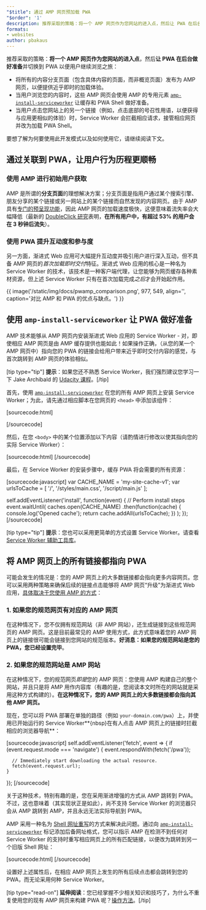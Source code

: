 ```yaml
---
"$title": 通过 AMP 网页预加载 PWA
"$order": '1'
description: 推荐采取的策略：将一个 AMP 网页作为您网站的进入点，然后让 PWA 在后台做好准备并切换到…
formats:
- websites
author: pbakaus
---
```


推荐采取的策略：**将一个 AMP 网页作为您网站的进入点**，然后**让 PWA 在后台做好准备**并切换到 PWA 以便用户继续浏览之旅：

- 将所有的内容分支页面（包含具体内容的页面，而非概览页面）发布为 AMP 网页，以便提供近乎即时的加载体验。
- 当用户浏览您的内容时，这些 AMP 网页会使用 AMP 的专用元素 [`amp-install-serviceworker`](../../../documentation/components/reference/amp-install-serviceworker.md) 让缓存和 PWA Shell 做好准备。
- 当用户点击您网站上的另一个链接（例如，点击底部的号召性用语，以便获得与应用更相似的体验）时，Service Worker 会拦截相应请求，接管相应网页并改为加载 PWA Shell。

要想了解为何要使用此开发模式以及如何使用它，请继续阅读下文。

## 通过关联到 PWA，让用户行为历程更顺畅

### 使用 AMP 进行初始用户获取

AMP 是所谓的**分支页面**的理想解决方案；分支页面是指用户通过某个搜索引擎、朋友分享的某个链接或另一网站上的某个链接而自然发现的内容网页。由于 AMP 具有[专门的预呈现功能](https://www.doubleclickbygoogle.com/articles/mobile-speed-matters/)，因此 AMP 网页的加载速度极快，这便意味着流失率会大幅降低（最新的 [DoubleClick 研究](https://www.doubleclickbygoogle.com/articles/mobile-speed-matters/)表明，**在所有用户中，有超过 53% 的用户会在 3 秒钟后流失**）。

### 使用 PWA 提升互动度和参与度

另一方面，渐进式 Web 应用可大幅提升互动度并吸引用户进行深入互动，但不具备 AMP 网页的*首次加载即时交付*特征。渐进式 Web 应用的核心是一种名为 Service Worker 的技术，该技术是一种客户端代理，让您能够为网页缓存各种素材资源，但上述 Service Worker 只有在首次加载完成*之后*才会开始起作用。

{{ image('/static/img/docs/pwamp_comparison.png', 977, 549, align='', caption='对比 AMP 和 PWA 的优点与缺点。') }}

## 使用 `amp-install-serviceworker` 让 PWA 做好准备

AMP 技术能够从 AMP 网页内安装渐进式 Web 应用的 Service Worker - 对，即使相应 AMP 网页是由 AMP 缓存提供也能如此！如果操作正确，（从您的某一个 AMP 网页中）指向您的 PWA 的链接会给用户带来近乎即时交付内容的感觉，与首次跳转到 AMP 网页的体验相似。

[tip type="tip"] <strong>提示</strong>：如果您还不熟悉 Service Worker，我们强烈建议您学习一下 Jake Archibald 的 [Udacity 课程](https://www.udacity.com/course/offline-web-applications--ud899)。[/tip]

首先，使用 [`amp-install-serviceworker`](../../../documentation/components/reference/amp-install-serviceworker.md) 在您的所有 AMP 网页上安装 Service Worker；为此，请先通过相应脚本在您网页的 `<head>` 中添加该组件：

[sourcecode:html]
<script async custom-element="amp-install-serviceworker"
  src="https://cdn.ampproject.org/v0/amp-install-serviceworker-0.1.js"></script>
[/sourcecode]

然后，在您 `<body>` 中的某个位置添加以下内容（请酌情进行修改以使其指向您的实际 Service Worker）：

[sourcecode:html]
<amp-install-serviceworker
      src="https://www.your-domain.com/serviceworker.js"
      layout="nodisplay">
</amp-install-serviceworker>
[/sourcecode]

最后，在 Service Worker 的安装步骤中，缓存 PWA 将会需要的所有资源：

[sourcecode:javascript]
var CACHE_NAME = 'my-site-cache-v1';
var urlsToCache = [
  '/',
  '/styles/main.css',
  '/script/main.js'
];

self.addEventListener('install', function(event) {
  // Perform install steps
  event.waitUntil(
    caches.open(CACHE_NAME)
      .then(function(cache) {
        console.log('Opened cache');
        return cache.addAll(urlsToCache);
      })
  );
});
[/sourcecode]

[tip type="tip"] <strong>提示</strong>：您也可以采用更简单的方式设置 Service Worker。请查看 [Service Worker 辅助工具库](https://github.com/GoogleChrome/sw-helpers)。

## 将 AMP 网页上的所有链接都指向 PWA

可能会发生的情况是：您的 AMP 网页上的大多数链接都会指向更多内容网页。您可以采用两种策略来确保后续的链接点击能够将 AMP 网页“升级”为渐进式 Web 应用，[具体取决于您使用 AMP 的方式](../../../documentation/guides-and-tutorials/optimize-measure/discovery.md)：

### 1. 如果您的规范网页有对应的 AMP 网页

在这种情况下，您不仅拥有规范网站（非 AMP 网站），还生成链接到这些规范网页的 AMP 网页。这是目前最常见的 AMP 使用方式，此方式意味着您的 AMP 网页上的链接很可能会链接到您网站的规范版本。**好消息：如果您的规范网站是您的 PWA，您已经设置完毕**。

### 2. 如果您的规范网站是 AMP 网站

在这种情况下，您的规范网页*即是*您的 AMP 网页：您使用 AMP 构建自己的整个网站，并且只是将 AMP 用作内容库（有趣的是，您阅读本文时所在的网站就是采用这种方式构建的）。**在这种情况下，您的 AMP 网页上的大多数链接都会指向其他 AMP 网页。**

现在，您可以将 PWA 部署在单独的路径（例如 `your-domain.com/pwa`）上，并使用已开始运行的 Service Worker**{nbsp}在有人点击 AMP 网页上的链接时拦截相应的浏览器导航**：

[sourcecode:javascript]
self.addEventListener('fetch', event => {
    if (event.request.mode === 'navigate') {
      event.respondWith(fetch('/pwa'));

      // Immediately start downloading the actual resource.
      fetch(event.request.url);
    }

});
[/sourcecode]

关于这种技术，特别有趣的是，您在采用渐进增强的方式从 AMP 跳转到 PWA。不过，这也意味着（其实现状正是如此），尚不支持 Service Worker 的浏览器只会从 AMP 跳转到 AMP，并且永远无法实际导航到 PWA。

AMP 采用一种名为 [Shell 网址重写](../../../documentation/components/reference/amp-install-serviceworker.md#shell-url-rewrite)的方式来解决此问题。通过向 [`amp-install-serviceworker`](../../../documentation/components/reference/amp-install-serviceworker.md) 标记添加后备网址格式，您可以指示 AMP 在检测不到任何对 Service Worker 的支持时重写相应网页上的所有匹配链接，以便改为跳转到另一个旧版 Shell 网址：

[sourcecode:html]
<amp-install-serviceworker
      src="https://www.your-domain.com/serviceworker.js"
      layout="nodisplay"
      data-no-service-worker-fallback-url-match=".*"
      data-no-service-worker-fallback-shell-url="https://www.your-domain.com/pwa">
</amp-install-serviceworker>
[/sourcecode]

设置好上述属性后，在相应 AMP 网页上发生的所有后续点击都会跳转到您的 PWA，而无论采用何种 Service Worker。

[tip type="read-on"] <strong>延伸阅读</strong>：您已经掌握不少相关知识和技巧了，为什么不重复使用您的现有 AMP 网页来构建 PWA 呢？[操作方法](amp-in-pwa.md)。[/tip]
